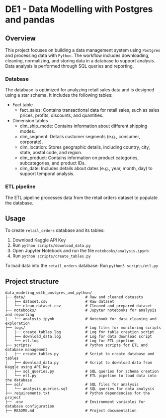 # DE1 - Data Modelling with Postgres and pandas

## Overview
This project focuses on building a data management system using `Postgres` and processing data with `Python`. The workflow includes downloading, cleaning, normalizing, and storing data in a database to support analysis. Data analysis is performed through SQL queries and reporting.

### Database
The database is optimized for analyzing retail sales data and is designed using a star schema. It includes the following tables:
* Fact table
    * fact_sales: Contains transactional data for retail sales, such as sales prices, profits, discounts, and quantities.
* Dimension tables
    * dim_ship_mode: Contains information about different shipping modes.
    * dim_segment: Details customer segments (e.g., consumer, corporate).
    * dim_location: Stores geographic details, including country, city, state, postal code, and region.
    * dim_product: Contains information on product categories, subcategories, and product IDs.
    * dim_date: Includes details about dates (e.g., year, month, day) to support temporal analysis.

### ETL pipeline
The ETL pipeline processes data from the retail orders dataset to populate the database.


## Usage
To create `retail_orders` database and its tables:
1. Download Kaggle API Key
2. Run `python scripts/download_data.py`
3. Open Jupyter Notebook and run the file `notebooks/analysis.ipynb`
4. Run `python scripts/create_tables.py`

To load data into the `retail_orders` database: Run `python3 scripts/etl.py`


## Project structure
```plaintext
data_modeling_with_postgres_and_python/
├── data/                           # Raw and cleaned datasets
│   ├── dataset.csv                 # Raw dataset
│   └── clean_dataset.csv           # Cleaned and prepared dataset
├── notebooks/                      # Jupyter notebooks for analysis and reporting
│   └── analysis.ipynb              # Notebook for data cleaning and exploration
├── logs/                           # Log files for monitoring scripts
│   ├── create_tables.log           # Log for table creation script
│   ├── download_data.log           # Log for data download script
│   └── etl.log                     # Log for ETL pipeline
├── scripts/                        # Python scripts for ETL and database management
│   ├── create_tables.py            # Script to create database and tables
│   ├── download_data.py            # Script to download data from Kaggle using API Key
│   ├── sql_queries.py              # SQL queries for schema creation
│   └── etl.py                      # ETL pipeline to load data into the database
├── sql/                            # SQL files for analysis
│   └── analysis_queries.sql        # SQL queries for data analysis
├── requirements.txt                # Python dependencies for the project
├── .env                            # Environment variables for database configuration
├── README.md                       # Project documentation


